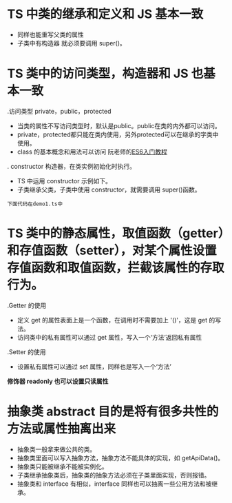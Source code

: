 # TS 中类的继承和定义和 JS 基本一致
* 同样也能重写父类的属性
* 子类中有构造器 就必须要调用 super()。

# TS 类中的访问类型，构造器和 JS 也基本一致
.访问类型 private，public，protected
* 当类的属性不写访问类型时，默认是public。public在类的内外都可以访问。
* private，protected都只能在类内使用，另外protected可以在继承的字类中使用。
* class 的基本概念和用法可以访问 阮老师的[ES6入门教程](https://es6.ruanyifeng.com/#docs/class)

. constructor 构造器，在类实例初始化时执行。
* TS 中运用 constructor 示例如下。
* 子类继承父类，子类中使用 constructor，就需要调用 super()函数。

`下面代码在demo1.ts中`
# TS 类中的静态属性，取值函数（getter）和存值函数（setter），对某个属性设置存值函数和取值函数，拦截该属性的存取行为。
.Getter 的使用
* 定义 get 的属性表面上是一个函数，在调用时不需要加上 '()'，这是 get 的写法。
* 访问类中的私有属性可以通过 get 属性，写入一个‘方法’返回私有属性

.Setter 的使用
* 设置私有属性可以通过 set 属性，同样也是写入一个‘方法’

__修饰器 readonly 也可以设置只读属性__

# 抽象类 abstract 目的是将有很多共性的方法或属性抽离出来 
* 抽象类一般拿来做公共的类。
* 抽象类里面可以写入抽象方法，抽象方法不能具体的实现，如 getApiData()。
* 抽象类只能被继承不能被实例化。
* 子类继承抽象类后，抽象类的抽象方法必须在子类里面实现，否则报错。
* 抽象类和 interface 有相似，interface 同样也可以抽离一些公用方法和被继承。
